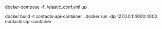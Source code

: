 docker-compose -f ./elastic_conf.yml up

docker build -t contacts-api-container .
docker run -dp 127.0.0.1:4000:4000 contacts-api-container
